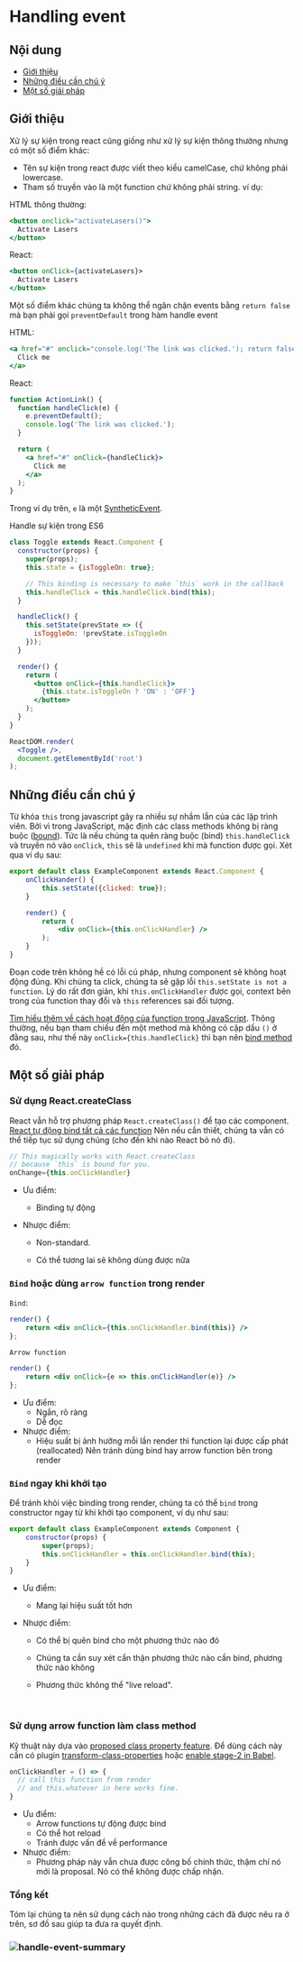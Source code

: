 # Handling event
## Nội dung
- [Giới thiệu](#gioi-thieu)
- [Những điều cần chú ý](#nhung-dieu-can-chu-y)
- [Một số giải pháp](#mot-so-giai-phap)
## Giới thiệu
Xử lý sự kiện trong react cũng giống như xử lý sự kiện thông thường nhưng có một số điểm khác:

* Tên sự kiện trong react được viết theo kiểu camelCase, chứ không phải lowercase.
* Tham số truyền vào là một function chứ không phải string.
  ví dụ:

HTML thông thường:
```jsx
<button onclick="activateLasers()">
  Activate Lasers
</button>
```
React:
```jsx
<button onClick={activateLasers}>
  Activate Lasers
</button>
```
Một số điểm khác chúng ta không thể ngăn chặn events bằng   `return false` mà bạn phải gọi `preventDefault` trong hàm handle event

HTML:
```jsx
<a href="#" onclick="console.log('The link was clicked.'); return false">
  Click me
</a>
```
React:
```jsx
function ActionLink() {
  function handleClick(e) {
    e.preventDefault();
    console.log('The link was clicked.');
  }

  return (
    <a href="#" onClick={handleClick}>
      Click me
    </a>
  );
}
```

Trong ví dụ trên, `e` là một [SyntheticEvent](https://reactjs.org/docs/events.html).

Handle sự kiện trong ES6

```jsx
class Toggle extends React.Component {
  constructor(props) {
    super(props);
    this.state = {isToggleOn: true};

    // This binding is necessary to make `this` work in the callback
    this.handleClick = this.handleClick.bind(this);
  }

  handleClick() {
    this.setState(prevState => ({
      isToggleOn: !prevState.isToggleOn
    }));
  }

  render() {
    return (
      <button onClick={this.handleClick}>
        {this.state.isToggleOn ? 'ON' : 'OFF'}
      </button>
    );
  }
}

ReactDOM.render(
  <Toggle />,
  document.getElementById('root')
);
```
## Những điều cần chú ý

Từ khóa `this` trong javascript gây ra nhiều sự nhầm lẫn của các lập trình viên. Bởi vì trong JavaScript, mặc định các class methods không bị ràng buộc ([bound](https://developer.mozilla.org/en-US/docs/Web/JavaScript/Reference/Global_objects/Function/bind)). Tức là nếu chúng ta quên ràng buộc (bind) `this.handleClick` và truyền nó vào `onClick`, `this` sẽ là `undefined` khi mà function được gọi. Xét qua ví dụ sau:

```jsx
export default class ExampleComponent extends React.Component {
    onClickHander() {
        this.setState({clicked: true});
    }

    render() {
        return (
            <div onClick={this.onClickHandler} />
        );
    }
}
```

Đoạn code trên không hề có lỗi cú pháp, nhưng component sẽ không hoạt động đúng. Khi chúng ta click, chúng ta sẽ gặp lỗi `this.setState is not a function`. Lý do rất đơn giản, khi `this.onClickHandler` được gọi, context bên trong của function thay đổi và `this` references sai đối tượng.

[Tìm hiểu thêm về cách hoạt động của function trong JavaScript](https://www.smashingmagazine.com/2014/01/understanding-javascript-function-prototype-bind/). Thông thường, nếu bạn tham chiếu đến một method mà không có cặp dấu `()` ở đằng sau, như thế này `onClick={this.handleClick}` thì bạn nên [bind method](https://developer.mozilla.org/en-US/docs/Web/JavaScript/Reference/Global_objects/Function/bind) đó.

## Một số giải pháp

### Sử dụng React.createClass

React vẫn hỗ trợ phương pháp `React.createClass()` để tạo các component. [React tự động bind tất cả các function](https://reactjs.org/tutorial/tutorial.html#events) Nên nếu cần thiết, chúng ta vẫn có thể tiếp tục sử dụng chúng (cho đến khi nào React bỏ nó đi).

```jsx
// This magically works with React.createClass
// because `this` is bound for you.
onChange={this.onClickHandler}
```

- Ưu điểm:

  - Binding tự động

- Nhược điểm:

  - Non-standard.


  - Có thể tương lai sẽ không dùng được nữa

### `Bind` hoặc dùng `arrow function` trong render

`Bind`:

```jsx
render() {
    return <div onClick={this.onClickHandler.bind(this)} />
};
```
`Arrow function`

```jsx
render() {
    return <div onClick={e => this.onClickHandler(e)} />
};
```

* Ưu điểm:
  * Ngắn, rõ ràng
  * Dễ đọc
* Nhược điểm:
  * Hiệu suất bị ảnh hưỡng mỗi lần render thì function lại được cấp phát (reallocated)
    Nên tránh dùng bind hay arrow function bên trong render

### `Bind` ngay khi khởi tạo
Để tránh khỏi việc binding trong render, chúng ta có thể `bind` trong constructor ngay từ khi khởi tạo component, ví dụ như sau:
```jsx
export default class ExampleComponent extends Component {
    constructor(props) {
        super(props);
        this.onClickHandler = this.onClickHandler.bind(this);
    }
}
```
* Ưu điểm:

  * Mang lại hiệu suất tốt hơn
* Nhược điểm:

  * Có thể bị quên bind cho một phương thức nào đó

  * Chúng ta cần suy xét cẩn thận phương thức nào cần bind, phương thức nào không

  * Phương thức không thể "live reload".

    ​

### Sử dụng arrow function làm class method

Kỹ thuật này dựa vào [proposed class property feature](https://github.com/jeffmo/es-class-public-fields). Để dùng cách này cần có plugin [transform-class-properties](http://babeljs.io/docs/plugins/transform-class-properties) hoặc [enable stage-2 in Babel](http://babeljs.io/docs/plugins/preset-stage-2/).

```jsx
onClickHandler = () => {
  // call this function from render 
  // and this.whatever in here works fine.
}
```

- Ưu điểm:
  - Arrow functions tự động được bind
  - Có thể hot reload
  - Tránh được vấn đề về performance
- Nhược điểm:
  - Phương pháp này vẫn chưa được công bố chính thức, thậm chí nó mới là proposal. Nó có thể không được chấp nhận.

### Tổng kết

Tóm lại chúng ta nên sử dụng cách nào trong những cách đã được nêu ra ở trên, sơ đồ sau giúp ta đưa ra quyết định.

### ![handle-event-summary](./images/handle-event-summary.png)

